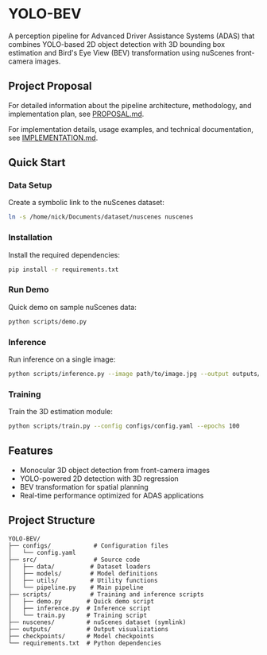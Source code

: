 # YOLO-BEV

A perception pipeline for Advanced Driver Assistance Systems (ADAS) that combines YOLO-based 2D object detection with 3D bounding box estimation and Bird's Eye View (BEV) transformation using nuScenes front-camera images.

## Project Proposal

For detailed information about the pipeline architecture, methodology, and implementation plan, see [PROPOSAL.md](PROPOSAL.md).

For implementation details, usage examples, and technical documentation, see [IMPLEMENTATION.md](IMPLEMENTATION.md).

## Quick Start

### Data Setup
Create a symbolic link to the nuScenes dataset:
```bash
ln -s /home/nick/Documents/dataset/nuscenes nuscenes
```

### Installation
Install the required dependencies:
```bash
pip install -r requirements.txt
```

### Run Demo
Quick demo on sample nuScenes data:
```bash
python scripts/demo.py
```

### Inference
Run inference on a single image:
```bash
python scripts/inference.py --image path/to/image.jpg --output outputs/inference
```

### Training
Train the 3D estimation module:
```bash
python scripts/train.py --config configs/config.yaml --epochs 100
```

## Features

- Monocular 3D object detection from front-camera images
- YOLO-powered 2D detection with 3D regression
- BEV transformation for spatial planning
- Real-time performance optimized for ADAS applications

## Project Structure

```
YOLO-BEV/
├── configs/            # Configuration files
│   └── config.yaml
├── src/                # Source code
│   ├── data/          # Dataset loaders
│   ├── models/        # Model definitions
│   ├── utils/         # Utility functions
│   └── pipeline.py    # Main pipeline
├── scripts/           # Training and inference scripts
│   ├── demo.py       # Quick demo script
│   ├── inference.py  # Inference script
│   └── train.py      # Training script
├── nuscenes/         # nuScenes dataset (symlink)
├── outputs/          # Output visualizations
├── checkpoints/      # Model checkpoints
└── requirements.txt  # Python dependencies
```
